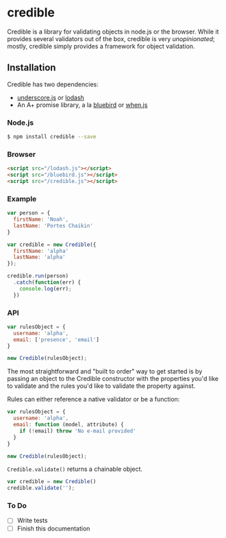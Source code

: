 credible
========

Credible is a library for validating objects in node.js or the browser.  While it provides several validators out of the box, credible is very _unopinionated_; mostly, credible simply provides a framework for object validation.

## Installation

Credible has two dependencies:

- [underscore.js](http://underscorejs.org) or [lodash](http://lodash.com/)
- An A+ promise library, a la [bluebird](https://github.com/petkaantonov/bluebird) or [when.js](https://github.com/cujojs/when)

### Node.js

```sh
$ npm install credible --save
```

### Browser

```html
<script src="/lodash.js"></script>
<script src="/bluebird.js"></script>
<script src="/credible.js"></script>
```

### Example

```javascript
var person = {
  firstName: 'Noah',
  lastName: 'Portes Chaikin'
}

var credible = new Credible({
  firstName: 'alpha'
  lastName: 'alpha'
});

credible.run(person)
  .catch(function(err) {
    console.log(err);
  })

```

### API

```javascript
var rulesObject = {
  username: 'alpha',
  email: ['presence', 'email']
}

new Credible(rulesObject);
```

The most straightforward and "built to order" way to get started is by passing an object to the Credible constructor with the properties you'd like to validate and the rules you'd like to validate the property against.

Rules can either reference a native validator or be a function:

```javascript
var rulesObject = {
  username: 'alpha',
  email: function (model, attribute) {
    if (!email) throw 'No e-mail provided'
  }
}

new Credible(rulesObject);
```

`Credible.validate()` returns a chainable object.

```javascript
var credible = new Credible()
credible.validate('');
```

### To Do
- [ ] Write tests
- [ ] Finish this documentation
